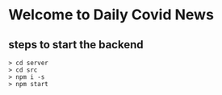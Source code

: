 # Welcome to Daily Covid News

## steps to start the backend
    > cd server
    > cd src
    > npm i -s
    > npm start

#
